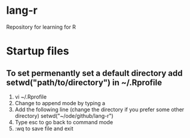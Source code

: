 lang-r
======

Repository for learning for R

# Startup files

## To set permenantly set a default directory add setwd("path/to/directory") in ~/.Rprofile

1. vi ~/.Rprofile
2. Change to append mode by typing a
3. Add the following line (change the directory if you prefer some other directory)
setwd("~/ode/github/lang-r")
4. Type esc to go back to command mode
5. :wq to save file and exit

